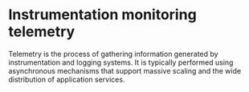 # Instrumentation monitoring telemetry

Telemetry is the process of gathering information generated by instrumentation and logging systems. It is typically performed using asynchronous mechanisms that support massive scaling and the wide distribution of application services.
